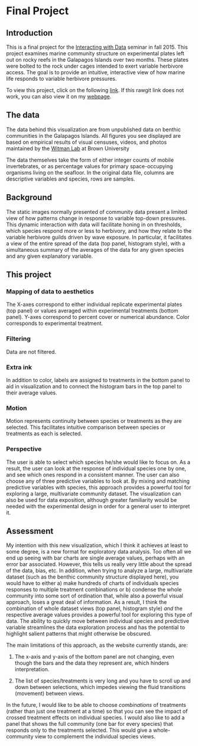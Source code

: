 # Final Project


## Introduction

This is a final project for the [Interacting with Data](https://github.com/Brown-BIOL2430-S04-Fall2015/syllabus) seminar in fall 2015. This project examines marine community structure on experimental plates left out on rocky reefs in the Galapagos Islands over two months. These plates were bolted to the rock under cages intended to exert variable herbivore access. The goal is to provide an intuitive, interactive view of how marine life responds to variable herbivore pressures. 

To view this project, click on the following [link](https://rawgit.com/lambrw/finalproject/master/plate_sandbox.html). If this rawgit link does not work, you can also view it on my [webpage](http://www.witmanlab.com/robert-lamb.html).

## The data

The data behind this visualization are from unpublished data on benthic communities in the Galapagos Islands. All figures you see displayed are based on empirical results of visual censuses, videos, and photos maintained by the [Witman Lab](www.witmanlab.com) at Brown University

The data themselves take the form of either integer counts of mobile invertebrates, or as percentage values for primary space-occupying organisms living on the seafloor. In the original data file, columns are descriptive variables and species, rows are samples. 


## Background



The static images normally presented of community data present a limited view of how patterns change in response to variable top-down pressures. This dynamic interaction with data will facilitate honing in on thresholds, which species respond more or less to herbivory, and how they relate to the variable herbivore guilds driven by wave exposure. In particular, it facilitates a view of the entire spread of the data (top panel, histogram style), with a simultaneous summary of the averages of the data for any given species and any given explanatory variable.

## This project

### Mapping of data to aesthetics


The X-axes correspond to either individual replicate experimental plates (top panel) or values averaged within  experimental treatments (bottom panel). Y-axes correspond to percent cover or numerical abundance. Color corresponds to experimental treatment. 

### Filtering


Data are not filtered.

### Extra ink


In addition to color, labels are assigned to treatments in the bottom panel to aid in visualization and to connect the histogram bars in the top panel to their average values.

### Motion

Motion represents continuity between species or treatments as they are selected. This facilitates intuitive comparison between species or treatments as each is selected.

### Perspective

The user is able to select which species he/she would like to focus on. As a result, the user can look at the response of individual species one by one, and see which ones respond in a consistent manner. The user can also choose any of three predictive variables to look at. By mixing and matching predictive variables with species, this approach provides a powerful tool for exploring a large, multivariate community dataset. The visualization can also be used for data exposition, although greater familiarity would be needed with the experimental design in order for a general user to interpret it.

## Assessment

My intention with this new visualization, which I think it achieves at least to some degree, is a new format for exploratory data analysis. Too often all we end up seeing with bar charts are single average values, perhaps with an error bar associated. However, this tells us really very little about the spread of the data, bias, etc. In addition, when trying to analyze a large, multivariate dataset (such as the benthic community structure displayed here), you would have to either a) make hundreds of charts of individuals species responses to multiple treatment combinations or b) condense the whole community into some sort of ordination that, while also a powerful visual approach, loses a great deal of information. As a result, I think the combination of whole dataset views (top panel, histogram style) *and* the respective average values provides a powerful tool for exploring this type of data. The ability to quickly move between individual species and predictive variable streamlines the data exploration process and has the potential to highlight salient patterns that might otherwise be obscured.

The main limitations of this approach, as the website currently stands, are:

1) The x-axis and y-axis of the bottom panel are not changing, even though the bars and the data they represent are, which hinders interpretation.

2) The list of species/treatments is very long and you have to scroll up and down between selections, which impedes viewing the fluid transitions (movement) between views.

In the future, I would like to be able to choose *combinations* of treatments (rather than just one treatment at a time) so that you can see the impact of crossed treatment effects on individual species. I would also like to add a panel that shows the full community (one bar for every species) that responds only to the treatments selected. This would give a whole-community view to complement the individual species views.

